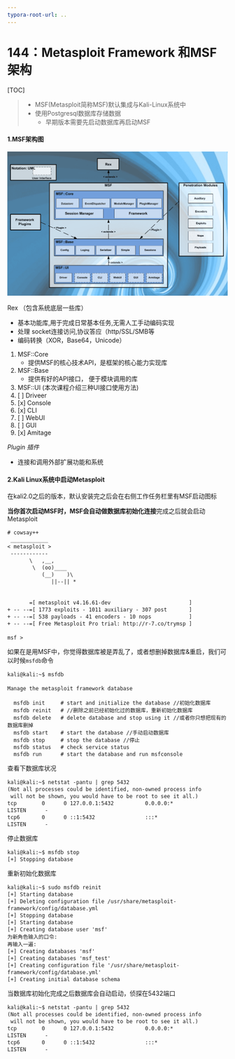 ```yaml
---
typora-root-url: ..
---
```


# 144：Metasploit Framework 和MSF架构

[TOC]

> - MSF(Metasploit简称MSF)默认集成与Kali-Linux系统中
> - 使用Postgresql数据库存储数据
>   - 早期版本需要先启动数据库再启动MSF
>



#### 1.MSF架构图

![](/image/1529566149032.png)



Rex （包含系统底层一些库）

- 基本功能库,用于完成日常基本任务,无需人工手动编码实现
- 处理 socket连接访问,协议答应（http/SSL/SMB等
- 编码转换（XOR，Base64，Unicode）

1. MSF::Core
   - 提供MSF的核心技术API，是框架的核心能力实现库
2. MSF::Base
   - 提供有好的API接口， 便于模块调用的库
3. MSF::UI (本次课程介绍三种UI接口使用方法)
4. [ ] Driveer
5. [x]  Console
6. [x] CLI
7. [ ] WebUI
8. [ ] GUI
9. [x] Amitage

*Plugin 插件*

- 连接和调用外部扩展功能和系统

#### 2.Kali Linux系统中启动Metasploit

在kali2.0之后的版本，默认安装完之后会在右侧工作任务栏里有MSF启动图标

**当你首次启动MSF时，MSF会自动做数据库初始化连接**完成之后就会启动Metasploit

```shell
# cowsay++
 ____________
< metasploit >
 ------------
       \   ,__,
        \  (oo)____
           (__)    )\
              ||--|| *


       =[ metasploit v4.16.61-dev                         ]
+ -- --=[ 1773 exploits - 1011 auxiliary - 307 post       ]
+ -- --=[ 538 payloads - 41 encoders - 10 nops            ]
+ -- --=[ Free Metasploit Pro trial: http://r-7.co/trymsp ]

msf > 
```

如果在是用MSF中，你觉得数据库被是弄乱了，或者想删掉数据库&重启，我们可以时候`msfdb`命令

```shell
kali@kali:~$ msfdb 

Manage the metasploit framework database

  msfdb init     # start and initialize the database //初始化数据库
  msfdb reinit   # //删除之前已经初始化过的数据库，重新初始化数据库
  msfdb delete   # delete database and stop using it //或者你只想把现有的数据库删掉
  msfdb start    # start the database //手动启动数据库
  msfdb stop     # stop the database //停止
  msfdb status   # check service status
  msfdb run      # start the database and run msfconsole
```

查看下数据库状况

```shell
kali@kali:~$ netstat -pantu | grep 5432
(Not all processes could be identified, non-owned process info
 will not be shown, you would have to be root to see it all.)
tcp        0      0 127.0.0.1:5432          0.0.0.0:*               LISTEN      -                   
tcp6       0      0 ::1:5432                :::*                    LISTEN      -     
```

停止数据库

```shell
kali@kali:~$ msfdb stop
[+] Stopping database
```

重新初始化数据库

```shell
kali@kali:~$ sudo msfdb reinit
[+] Starting database
[+] Deleting configuration file /usr/share/metasploit-framework/config/database.yml
[+] Stopping database
[+] Starting database
[+] Creating database user 'msf'
为新角色输入的口令: 
再输入一遍: 
[+] Creating databases 'msf'
[+] Creating databases 'msf_test'
[+] Creating configuration file '/usr/share/metasploit-framework/config/database.yml'
[+] Creating initial database schema
```

当数据库初始化完成之后数据库会自动启动，侦探在5432端口

```
kali@kali:~$ netstat -pantu | grep 5432
(Not all processes could be identified, non-owned process info
 will not be shown, you would have to be root to see it all.)
tcp        0      0 127.0.0.1:5432          0.0.0.0:*               LISTEN      -                   
tcp6       0      0 ::1:5432                :::*                    LISTEN      -  
```

